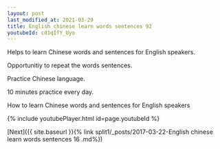 ```yaml
---
layout: post
last_modified_at: 2021-03-29
title: English chinese learn words sentences 92 
youtubeId: cd1qIfY_Uyo
---
```

 
 
Helps to learn Chinese words and sentences for English speakers.

Opportunitiy to repeat the words sentences. 

Practice Chinese language. 
 
10 minutes practice every day. 
 
How to learn Chinese words and sentences for English speakers 
 
{% include youtubePlayer.html id=page.youtubeId %}
 
 
[Next]({{ site.baseurl }}{% link  split1/_posts/2017-03-22-English chinese learn words sentences 16 .md%})
 
